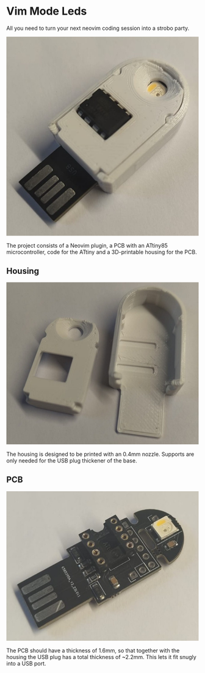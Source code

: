 # Vim Mode Leds
All you need to turn your next neovim coding session into a strobo party.

![Image of complete assembly](https://github.com/arrowtip/vim-mode-leds/blob/main/img/assembled.jpeg)

The project consists of a Neovim plugin, a PCB with an ATtiny85 microcontroller, code for the ATtiny and a 3D-printable housing for the PCB.
## Housing
![Image of complete assembly](https://github.com/arrowtip/vim-mode-leds/blob/main/img/housing.jpeg)

The housing is designed to be printed with an 0.4mm nozzle. Supports are only
needed for the USB plug thickener of the base.

## PCB
![Image of complete assembly](https://github.com/arrowtip/vim-mode-leds/blob/main/img/pcb.jpeg)

The PCB should have a thickness of 1.6mm, so that together with the housing the USB plug has a total thickness of ~2.2mm.
This lets it fit snugly into a USB port.
